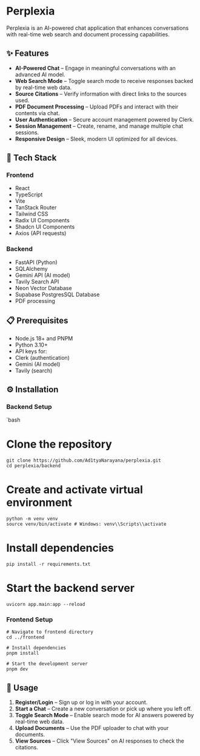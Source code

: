 # Perplexia

Perplexia is an AI-powered chat application that enhances conversations with real-time web search and document processing capabilities.

## ✨ Features

- **AI-Powered Chat** – Engage in meaningful conversations with an advanced AI model.
- **Web Search Mode** – Toggle search mode to receive responses backed by real-time web data.
- **Source Citations** – Verify information with direct links to the sources used.
- **PDF Document Processing** – Upload PDFs and interact with their contents via chat.
- **User Authentication** – Secure account management powered by Clerk.
- **Session Management** – Create, rename, and manage multiple chat sessions.
- **Responsive Design** – Sleek, modern UI optimized for all devices.

## 🚀 Tech Stack

### Frontend

- React
- TypeScript
- Vite
- TanStack Router
- Tailwind CSS
- Radix UI Components
- Shadcn UI Components
- Axios (API requests)

### Backend

- FastAPI (Python)
- SQLAlchemy
- Gemini API (AI model)
- Tavily Search API
- Neon Vector Database
- Supabase PostgresSQL Database
- PDF processing

## 📋 Prerequisites

- Node.js 18+ and PNPM
- Python 3.10+
- API keys for:
- Clerk (authentication)
- Gemini (AI model)
- Tavily (search)

## ⚙️ Installation

### Backend Setup

`bash

# Clone the repository
```
git clone https://github.com/Ad1tyaNarayana/perplexia.git
cd perplexia/backend
```

# Create and activate virtual environment
```
python -m venv venv
source venv/bin/activate # Windows: venv\\Scripts\\activate
```
# Install dependencies
```
pip install -r requirements.txt
```
# Start the backend server
```
uvicorn app.main:app --reload
```
### Frontend Setup
```
# Navigate to frontend directory
cd ../frontend

# Install dependencies
pnpm install

# Start the development server
pnpm dev
```

## 📝 Usage

1. **Register/Login** – Sign up or log in with your account.
2. **Start a Chat** – Create a new conversation or pick up where you left off.
3. **Toggle Search Mode** – Enable search mode for AI answers powered by real-time web data.
4. **Upload Documents** – Use the PDF uploader to chat with your documents.
5. **View Sources** – Click \"View Sources\" on AI responses to check the citations.
